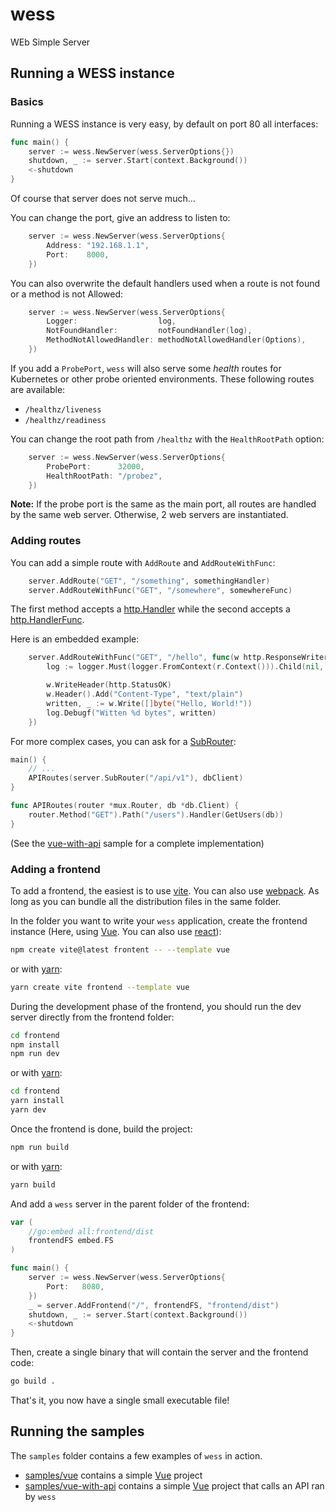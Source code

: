 # wess
WEb Simple Server

## Running a WESS instance

### Basics

Running a WESS instance is very easy, by default on port 80 all interfaces:

```go
func main() {
	server := wess.NewServer(wess.ServerOptions{})
	shutdown, _ := server.Start(context.Background())
	<-shutdown
}
```

Of course that server does not serve much...

You can change the port, give an address to listen to:
```go
	server := wess.NewServer(wess.ServerOptions{
		Address: "192.168.1.1",
		Port:    8000,
	})
```

You can also overwrite the default handlers used when a route is not found or a method is not Allowed:
```go
	server := wess.NewServer(wess.ServerOptions{
		Logger:                  log,
		NotFoundHandler:         notFoundHandler(log),
		MethodNotAllowedHandler: methodNotAllowedHandler(Options),
	})
```

If you add a `ProbePort`, `wess` will also serve some _health_ routes for Kubernetes or other probe oriented environments. These following routes are available:
- `/healthz/liveness`
- `/healthz/readiness`

You can change the root path from `/healthz` with the `HealthRootPath` option:
```go
	server := wess.NewServer(wess.ServerOptions{
		ProbePort:      32000,
		HealthRootPath: "/probez",
	})
```

**Note:** If the probe port is the same as the main port, all routes are handled by the same web server. Otherwise, 2 web servers are instantiated.

### Adding routes

You can add a simple route with `AddRoute` and `AddRouteWithFunc`:

```go
	server.AddRoute("GET", "/something", somethingHandler)
	server.AddRouteWithFunc("GET", "/somewhere", somewhereFunc)
```

The first method accepts a [http.Handler](https://pkg.go.dev/net/http#Handler) while the second accepts a [http.HandlerFunc](https://pkg.go.dev/net/http#HandlerFunc).

Here is an embedded example:
```go
	server.AddRouteWithFunc("GET", "/hello", func(w http.ResponseWriter, r *http.Request) {
		log := logger.Must(logger.FromContext(r.Context())).Child(nil, "hello")

		w.WriteHeader(http.StatusOK)
		w.Header().Add("Content-Type", "text/plain")
		written, _ := w.Write([]byte("Hello, World!"))
		log.Debugf("Witten %d bytes", written)
	})
```

For more complex cases, you can ask for a [SubRouter](https://pkg.go.dev/github.com/gorilla/mux#Router):

```go
main() {
	// ...
	APIRoutes(server.SubRouter("/api/v1"), dbClient)
}

func APIRoutes(router *mux.Router, db *db.Client) {
	router.Method("GET").Path("/users").Handler(GetUsers(db))
}
```

(See the [vue-with-api](samples/vue-with-api/README.md) sample for a complete implementation)

### Adding a frontend

To add a frontend, the easiest is to use [vite](https://vitejs.dev). You can also use [webpack](https://webpack.js.org). As long as you can bundle all the distribution files in the same folder.

In the folder you want to write your `wess` application, create the frontend instance (Here, using [Vue](https://vuejs.org). You can also use [react](https://react.dev)):

```sh
npm create vite@latest frontent -- --template vue
```

or with [yarn](https://yarnpkg.com/):

```sh
yarn create vite frontend --template vue
```

During the development phase of the frontend, you should run the dev server directly from the frontend folder:
```sh
cd frontend
npm install
npm run dev
```

or with [yarn](https://yarnpkg.com/):

```sh
cd frontend
yarn install
yarn dev
```

Once the frontend is done, build the project:

```sh
npm run build
```

or with [yarn](https://yarnpkg.com/):

```sh
yarn build
```

And add a `wess` server in the parent folder of the frontend:

```go
var (
	//go:embed all:frontend/dist
	frontendFS embed.FS
)

func main() {
	server := wess.NewServer(wess.ServerOptions{
		Port:   8080,
	})
	_ = server.AddFrontend("/", frontendFS, "frontend/dist")
	shutdown, _ := server.Start(context.Background())
	<-shutdown
}
```

Then, create a single binary that will contain the server and the frontend code:
```sh
go build .
```

That's it, you now have a single small executable file!

## Running the samples

The `samples` folder contains a few examples of `wess` in action.

- [samples/vue](samples/vue/README.md) contains a simple [Vue](https://vuejs.org) project
- [samples/vue-with-api](samples/vue-with-api/README.md) contains a simple [Vue](https://vuejs.org) project that calls an API ran by `wess`
